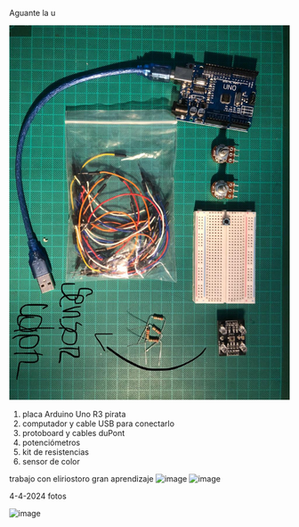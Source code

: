 Aguante la u 

![materiales](./materiales.jpg)

1. placa Arduino Uno R3 pirata
2. computador y cable USB para conectarlo
3. protoboard y cables duPont
4. potenciómetros
5. kit de resistencias   
6. sensor de color


trabajo con eliriostoro
gran aprendizaje 
![image](https://github.com/Spidermaneberl/dis145/assets/164402625/0c2830ef-57f0-4a41-8eb7-022d1eb710f4)
![image](https://github.com/Spidermaneberl/dis145/assets/164402625/90de80a2-e440-4e42-8044-5642828e0862)

4-4-2024
fotos

![image](https://github.com/Spidermaneberl/dis145/assets/164402625/72144d64-3068-447b-93a0-c9880a2fe144)























